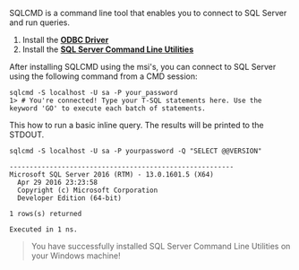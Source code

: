 SQLCMD is a command line tool that enables you to connect to SQL Server and run queries.

1. Install the [**ODBC Driver**](https://www.microsoft.com/en-us/download/details.aspx?id=53339)
2. Install the [**SQL Server Command Line Utilities**](https://www.microsoft.com/en-us/download/details.aspx?id=53591)

After installing SQLCMD using the msi's, you can connect to SQL Server using the following command from a CMD session:

```terminal
sqlcmd -S localhost -U sa -P your_password
1> # You're connected! Type your T-SQL statements here. Use the keyword 'GO' to execute each batch of statements.
```

This how to run a basic inline query. The results will be printed to the STDOUT.
```terminal
sqlcmd -S localhost -U sa -P yourpassword -Q "SELECT @@VERSION"
```

```results
--------------------------------------------------------
Microsoft SQL Server 2016 (RTM) - 13.0.1601.5 (X64)
  Apr 29 2016 23:23:58
  Copyright (c) Microsoft Corporation
  Developer Edition (64-bit)

1 rows(s) returned

Executed in 1 ns.
```
> You have successfully installed SQL Server Command Line Utilities on your Windows machine! 

